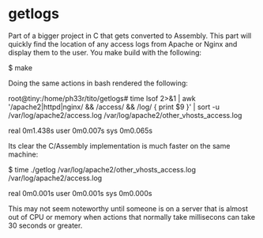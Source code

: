 # getlogs
Part of a bigger project in C that gets converted to Assembly. 
This part will quickly find the location of any access logs from Apache or Nginx and display them to the user. 
You make build with the following:

$ make

Doing the same actions in bash rendered the following:

root@tiny:/home/ph33r/tito/getlogs# time lsof 2>&1 | awk '/apache2|httpd|nginx/ && /access/ && /log/ { print $9 }' | sort -u
/var/log/apache2/access.log
/var/log/apache2/other_vhosts_access.log

real	0m1.438s
user	0m0.007s
sys	0m0.065s

Its clear the C/Assembly implementation is much faster on the same machine:

$ time ./getlog
/var/log/apache2/other_vhosts_access.log
/var/log/apache2/access.log

real	0m0.001s
user	0m0.001s
sys	0m0.000s

This may not seem noteworthy until someone is on a server that is almost out of CPU or memory when actions that normally take millisecons can take 30 seconds or greater. 

